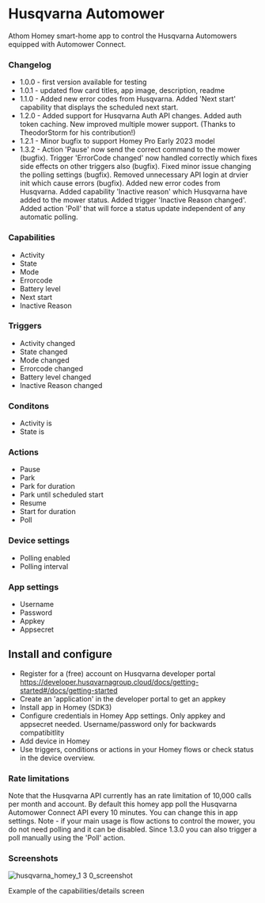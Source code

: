 # Husqvarna Automower

Athom Homey smart-home app to control the Husqvarna Automowers equipped with Automower Connect.

### Changelog
* 1.0.0 - first version available for testing
* 1.0.1 - updated flow card titles, app image, description, readme
* 1.1.0 - Added new error codes from Husqvarna. Added 'Next start' capability that displays the scheduled next start.
* 1.2.0 - Added support for Husqvarna Auth API changes. Added auth token caching. New improved multiple mower support. (Thanks to TheodorStorm for his contribution!)
* 1.2.1 - Minor bugfix to support Homey Pro Early 2023 model
* 1.3.2 - Action 'Pause' now send the correct command to the mower (bugfix). Trigger 'ErrorCode changed' now handled correctly which fixes side effects on other triggers also (bugfix). Fixed minor issue changing the polling settings (bugfix). Removed unnecessary API login at drvier init which cause errors (bugfix). Added new error codes from Husqvarna. Added capability 'Inactive reason' which Husqvarna have added to the mower status. Added trigger 'Inactive Reason changed'. Added action 'Poll' that will force a status update independent of any automatic polling.

### Capabilities
* Activity
* State
* Mode
* Errorcode
* Battery level
* Next start
* Inactive Reason

### Triggers
* Activity changed
* State changed
* Mode changed
* Errorcode changed
* Battery level changed
* Inactive Reason changed

### Conditons
* Activity is
* State is

### Actions
* Pause
* Park
* Park for duration
* Park until scheduled start
* Resume
* Start for duration
* Poll

### Device settings
* Polling enabled
* Polling interval

### App settings
* Username
* Password
* Appkey
* Appsecret

## Install and configure
* Register for a (free) account on Husqvarna developer portal https://developer.husqvarnagroup.cloud/docs/getting-started#/docs/getting-started
* Create an 'application' in the developer portal to get an appkey
* Install app in Homey (SDK3)
* Configure credentials in Homey App settings. Only appkey and appsecret needed. Username/password only for backwards compatibitlity
* Add device in Homey
* Use triggers, conditions or actions in your Homey flows or check status in the device overview.

### Rate limitations
Note that the Husqvarna API currently has an rate limitation of 10,000 calls per month and account. By default this homey app poll the Husqvarna Automower Connect API every 10 minutes. You can change this in app settings. Note - if your main usage is flow actions to control the mower, you do not need polling and it can be disabled. Since 1.3.0 you can also trigger a poll manually using the 'Poll' action.

### Screenshots

![husqvarna_homey_1 3 0_screenshot](https://i.imgur.com/SQFUIHc.jpeg)

Example of the capabilities/details screen